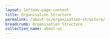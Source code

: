 ```yaml
---
layout: leftnav-page-content
title: Organisation Structure
permalink: /about-us/organisation-structure/
breadcrumb: Organisation Structure
collection_name: about-us
---
```

